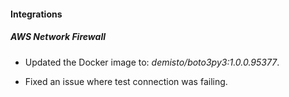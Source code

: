 
#### Integrations

##### AWS Network Firewall
- Updated the Docker image to: *demisto/boto3py3:1.0.0.95377*.


-  Fixed an issue where test connection was failing.
